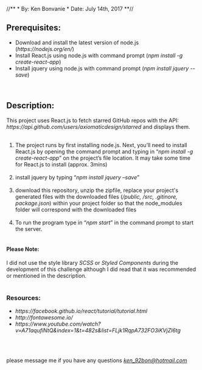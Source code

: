 //**
    * By: Ken Bonvanie
    * Date: July 14th, 2017
**//

<h2>Prerequisites:</h2>
<ul>
   <li>Download and install the latest version of node.js (<i>https://nodejs.org/en/</i>)</li>
   <li>Install React.js using node.js with command prompt (<i>npm install -g create-react-app</i>)</li>
   <li>Install jquery using node.js with command prompt (<i>npm install jquery --save</i>)</li>
</ul>
<br/>

<h2>Description:</h2>
This project uses React.js to fetch starred GitHub repos with the API: <i>https://api.github.com/users/axiomaticdesign/starred</i> and displays them.
<br/>
<br/>
<ol>
<li>The project runs by first installing node.js. Next, you’ll need to install React.js by opening the command prompt and typing in “<i>npm install -g create-react-app</i>” on the project’s file location. It may take some time for React.js to install (approx. 3mins)<br/><br/</li>

<li>install jquery by typing “<i>npm install jquery –save</i>”<br/><br/></li>

<li>download this repository, unzip the zipfile, replace your project's generated files with the downloaded files (<i>/public, /src, .gitinore, package.json</i>) within your project folder so that the node_modules folder will correspond with the downloaded files<br/><br/></li>

<li>To run the program type in “<i>npm start</i>” in the command prompt to start the server.<br/><br/></li>

</ol>
<h4><b>Please Note:</b></h4> I did not use the style library <i>SCSS</i> or <i>Styled Components</i> during the development of this challenge although I did read that it was recommended or mentioned in the description.

<br/>
<br/>
<h3>Resources:</h3>
<ul>
   <li><i>https://facebook.github.io/react/tutorial/tutorial.html</i></li>
   <li><i>http://fontawesome.io/</i></li>
   <li><i>https://www.youtube.com/watch?v=A71aqufiNtQ&index=1&t=482s&list=FLjk1RqpA732FO3iKVjZl6tg</i></li>
</ul>
<br/><br/>

please message me if you have any questions <a href="mailto:ken_92bon@hotmail.com"><i>ken_92bon@hotmail.com</i></a>

